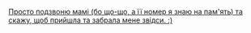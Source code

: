 [Просто подзвоню мамі (бо що-що, а її номер я знаю на пам'ять) та скажу, щоб прийшла та забрала мене звідси. :)](#)